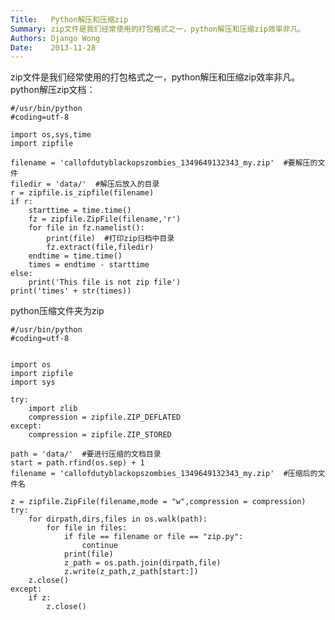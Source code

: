 ```yaml
---
Title:   Python解压和压缩zip
Summary: zip文件是我们经常使用的打包格式之一，python解压和压缩zip效率非凡。
Authors: Django Wong
Date:    2013-11-28
---
```


zip文件是我们经常使用的打包格式之一，python解压和压缩zip效率非凡。
python解压zip文档：

	#/usr/bin/python
	#coding=utf-8

	import os,sys,time
	import zipfile

	filename = 'callofdutyblackopszombies_1349649132343_my.zip'  #要解压的文件
	filedir = 'data/'  #解压后放入的目录
	r = zipfile.is_zipfile(filename)
	if r:
		starttime = time.time()
		fz = zipfile.ZipFile(filename,'r')
		for file in fz.namelist():
			print(file)  #打印zip归档中目录
			fz.extract(file,filedir)
		endtime = time.time()
		times = endtime - starttime
	else:
		print('This file is not zip file')
	print('times' + str(times))
	
python压缩文件夹为zip

	#/usr/bin/python
	#coding=utf-8


	import os
	import zipfile
	import sys

	try:
		import zlib
		compression = zipfile.ZIP_DEFLATED
	except:
		compression = zipfile.ZIP_STORED

	path = 'data/'  #要进行压缩的文档目录
	start = path.rfind(os.sep) + 1
	filename = 'callofdutyblackopszombies_1349649132343_my.zip'  #压缩后的文件名

	z = zipfile.ZipFile(filename,mode = "w",compression = compression)
	try:
		for dirpath,dirs,files in os.walk(path):
			for file in files:
				if file == filename or file == "zip.py":
					continue
				print(file)
				z_path = os.path.join(dirpath,file)
				z.write(z_path,z_path[start:])
		z.close()
	except:
		if z:
			z.close()